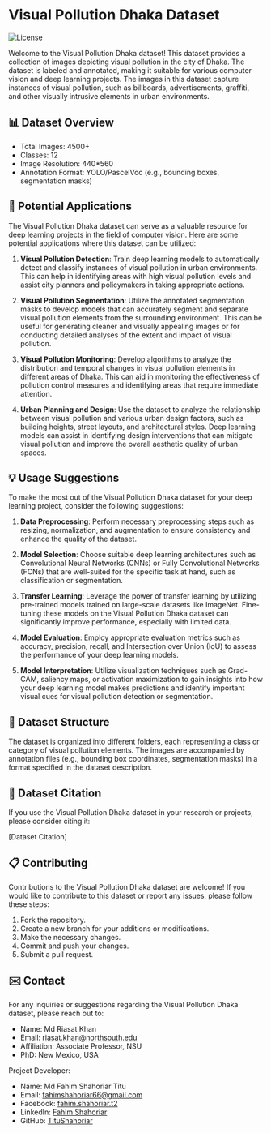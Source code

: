 # Visual Pollution Dhaka Dataset

[![License](https://img.shields.io/badge/license-MIT-blue.svg)](https://opensource.org/licenses/MIT)

Welcome to the Visual Pollution Dhaka dataset! This dataset provides a collection of images depicting visual pollution in the city of Dhaka. The dataset is labeled and annotated, making it suitable for various computer vision and deep learning projects. The images in this dataset capture instances of visual pollution, such as billboards, advertisements, graffiti, and other visually intrusive elements in urban environments.

## :bar_chart: Dataset Overview

- Total Images: 4500+
- Classes: 12
- Image Resolution: 440*560
- Annotation Format: YOLO/PascelVoc (e.g., bounding boxes, segmentation masks)

## :rocket: Potential Applications

The Visual Pollution Dhaka dataset can serve as a valuable resource for deep learning projects in the field of computer vision. Here are some potential applications where this dataset can be utilized:

1. **Visual Pollution Detection**: Train deep learning models to automatically detect and classify instances of visual pollution in urban environments. This can help in identifying areas with high visual pollution levels and assist city planners and policymakers in taking appropriate actions.

2. **Visual Pollution Segmentation**: Utilize the annotated segmentation masks to develop models that can accurately segment and separate visual pollution elements from the surrounding environment. This can be useful for generating cleaner and visually appealing images or for conducting detailed analyses of the extent and impact of visual pollution.

3. **Visual Pollution Monitoring**: Develop algorithms to analyze the distribution and temporal changes in visual pollution elements in different areas of Dhaka. This can aid in monitoring the effectiveness of pollution control measures and identifying areas that require immediate attention.

4. **Urban Planning and Design**: Use the dataset to analyze the relationship between visual pollution and various urban design factors, such as building heights, street layouts, and architectural styles. Deep learning models can assist in identifying design interventions that can mitigate visual pollution and improve the overall aesthetic quality of urban spaces.

## :bulb: Usage Suggestions

To make the most out of the Visual Pollution Dhaka dataset for your deep learning project, consider the following suggestions:

1. **Data Preprocessing**: Perform necessary preprocessing steps such as resizing, normalization, and augmentation to ensure consistency and enhance the quality of the dataset.

2. **Model Selection**: Choose suitable deep learning architectures such as Convolutional Neural Networks (CNNs) or Fully Convolutional Networks (FCNs) that are well-suited for the specific task at hand, such as classification or segmentation.

3. **Transfer Learning**: Leverage the power of transfer learning by utilizing pre-trained models trained on large-scale datasets like ImageNet. Fine-tuning these models on the Visual Pollution Dhaka dataset can significantly improve performance, especially with limited data.

4. **Model Evaluation**: Employ appropriate evaluation metrics such as accuracy, precision, recall, and Intersection over Union (IoU) to assess the performance of your deep learning models.

5. **Model Interpretation**: Utilize visualization techniques such as Grad-CAM, saliency maps, or activation maximization to gain insights into how your deep learning model makes predictions and identify important visual cues for visual pollution detection or segmentation.

## :file_folder: Dataset Structure

The dataset is organized into different folders, each representing a class or category of visual pollution elements. The images are accompanied by annotation files (e.g., bounding box coordinates, segmentation masks) in a format specified in the dataset description.

## :page_facing_up: Dataset Citation

If you use the Visual Pollution Dhaka dataset in your research or projects, please consider citing it:

[Dataset Citation]

## :clipboard: Contributing

Contributions to the Visual Pollution Dhaka dataset are welcome! If you would like to contribute to this dataset or report any issues, please follow these steps:

1. Fork the repository.
2. Create a new branch for your additions or modifications.
3. Make the necessary changes.
4. Commit and push your changes.
5. Submit a pull request.

## :envelope: Contact

For any inquiries or suggestions regarding the Visual Pollution Dhaka dataset, please reach out to:

- Name: Md Riasat Khan
- Email: [riasat.khan@northsouth.edu](mailto:riasat.khan@northsouth.edu)
- Affiliation: Associate Professor, NSU
- PhD: New Mexico, USA

Project Developer:
- Name: Md Fahim Shahoriar Titu
- Email: [fahimshahoriar66@gmail.com](mailto:fahimshahoriar66@gmail.com)
- Facebook: [fahim.shahoriar.t2](https://www.facebook.com/fahim.shahoriar.t2)
- LinkedIn: [Fahim Shahoriar](https://www.linkedin.com/in/fahim-shahoriar/)
- GitHub: [TituShahoriar](https://github.com/TituShahoriar)

